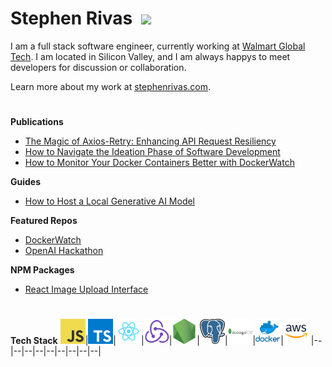 <h1>Stephen Rivas&nbsp;&nbsp;<a href="https://linkedin.com/in/stephenscript"><img width="30px" src="https://upload.wikimedia.org/wikipedia/commons/c/ca/LinkedIn_logo_initials.png?20140125013055"/></a></h1>

I am a full stack software engineer, currently working at <a href="https://tech.walmart.com/content/walmart-global-tech/en_us.html">Walmart Global Tech</a>. I am located in Silicon Valley, and I am always happys to meet developers for discussion or collaboration.

Learn more about my work at <a href="https://stephenrivas.com">stephenrivas.com</a>.
<h1></h1>

**Publications**
- <a href="https://medium.com/@Stephenpharmd/the-magic-of-axios-retry-enhancing-api-request-resiliency-87f1b61fa411">The Magic of Axios-Retry: Enhancing API Request Resiliency</a>
- <a href="https://betterprogramming.pub/how-to-navigate-the-ideation-stage-of-software-development-e5bfdc9bfe31">How to Navigate the Ideation Phase of Software Development</a>
- <a href="https://medium.com/@Stephenpharmd/how-to-monitor-your-docker-containers-better-with-dockerwatch-d8a30dbfa7b4">How to Monitor Your Docker Containers Better with DockerWatch</a>

**Guides**
- [How to Host a Local Generative AI Model](https://github.com/stephenpharmd/openjourney-v4-setup)

**Featured Repos**
- [DockerWatch](https://github.com/oslabs-beta/docker-watch-app)
- [OpenAI Hackathon](https://github.com/AIontheFly/openai-hackathon-dec-22)

**NPM Packages**
- [React Image Upload Interface](https://www.npmjs.com/package/react-image-upload-interface)
<h1></h1>

**Tech Stack**
<img alt="JS" title="JavaScript" width="40px" src="https://raw.githubusercontent.com/github/explore/master/topics/javascript/javascript.png">|<img title="typescript" alt="typescript" width="40px" src="https://raw.githubusercontent.com/github/explore/master/topics/typescript/typescript.png"/>|<img title="React" alt="React" width="40px" src="https://raw.githubusercontent.com/github/explore/master/topics/react/react.png">|<img alt="Redux" title="Redux" width="40px" src="https://raw.githubusercontent.com/github/explore/master/topics/redux/redux.png">|<img alt="NodeJS" title="NodeJS" width="40px" src="https://raw.githubusercontent.com/github/explore/master/topics/nodejs/nodejs.png">|<img title="postgresql" alt="postgresql" width="40px" src="https://raw.githubusercontent.com/github/explore/master/topics/postgresql/postgresql.png"/>|<img alt="mongodb" title="mongodb" width="40px" src="https://raw.githubusercontent.com/github/explore/master/topics/mongodb/mongodb.png">|<img alt="Docker" title="Docker" width="40px" src="https://raw.githubusercontent.com/github/explore/master/topics/docker/docker.png">|<img alt="aws" title="aws" width="40px" src="https://raw.githubusercontent.com/github/explore/master/topics/aws/aws.png">
|--|--|--|--|--|--|--|--|--|

<h1></h1>
